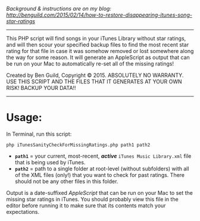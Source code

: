 *Background & instructions are on my blog: http://benguild.com/2015/02/14/how-to-restore-disappearing-itunes-song-star-ratings*

---------------

This PHP script will find songs in your iTunes Library without star ratings, and will then scour your specified backup files to find the most recent star rating for that file in case it was somehow removed or lost somewhere along the way for some reason. It will generate an AppleScript as output that can be run on your Mac to automatically re-set all of the missing ratings!

Created by Ben Guild, Copyright © 2015. ABSOLUTELY NO WARRANTY. USE THIS SCRIPT AND THE FILES THAT IT GENERATES AT YOUR OWN RISK! BACKUP YOUR DATA!!

---------------

# Usage:

In Terminal, run this script:

`php iTunesSanityCheckForMissingRatings.php path1 path2`
- **`path1`** = your current, most-recent, ***active*** `iTunes Music Library.xml` file that is being used by iTunes.
- **`path2`** = path to a single folder at root-level (without subfolders) with all of the XML files (only!) that you want to check for past ratings. There should not be any other files in this folder.

Output is a date-suffixed *AppleScript* that can be run on your Mac to set the missing star ratings in iTunes. You should probably view this file in the editor before running it to make sure that its contents match your expectations.
